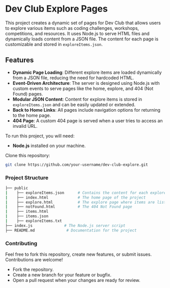 # Dev Club Explore Pages

This project creates a dynamic set of pages for Dev Club that allows users to explore various items such as coding challenges, workshops, competitions, and resources. It uses Node.js to serve HTML files and dynamically loads content from a JSON file. The content for each page is customizable and stored in `exploreItems.json`.

## Features

- **Dynamic Page Loading**: Different explore items are loaded dynamically from a JSON file, reducing the need for hardcoded HTML.
- **Event-Driven Architecture**: The server is designed using Node.js with custom events to serve pages like the home, explore, and 404 (Not Found) pages.
- **Modular JSON Content**: Content for explore items is stored in `exploreItems.json` and can be easily updated or extended.
- **Back to Home Links**: All pages include navigation options for returning to the home page.
- **404 Page**: A custom 404 page is served when a user tries to access an invalid URL.

To run this project, you will need:

- **Node.js** installed on your machine.

 Clone this repository:

   ```bash
   git clone https://github.com/your-username/dev-club-explore.git
```

### Project Structure
```bash
├── public
|    ├── exploreItems.json      # Contains the content for each explore item
|    ├── index.html             # The home page of the project
|    ├── explore.html           # The explore page where items are listed
|    ├── notFound.html          # The 404 Not Found page
|    ├── items.html
|    ├── items.json 
|    ├── exploreItems.txt 
├── index.js              # The Node.js server script
├── README.md              # Documentation for the project

```

### Contributing
Feel free to fork this repository, create new features, or submit issues. Contributions are welcome!

  - Fork the repository.
  - Create a new branch for your feature or bugfix.
  - Open a pull request when your changes are ready for review.
